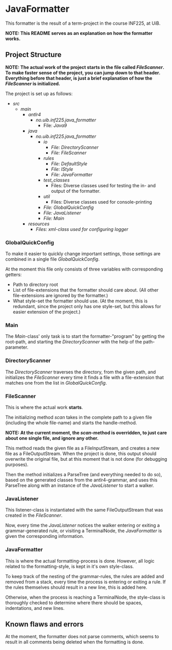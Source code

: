 # JavaFormatter
This formatter is the result of a term-project in the course INF225, at UiB.

**NOTE: This README serves as an explanation on how the formatter works.**

## Project Structure
**NOTE: The actual work of the project starts in the file called _FileScanner_. To make faster sense of the project, you 
can jump down to that header. Everything before that header, is just a brief explanation of how the _FileScanner_ is 
initialized.** 

The project is set up as follows:
- _src_
    - _main_ 
        - _antlr4_
            - _no.uib.inf225.java_formatter_
                - File: _Java9_
        - _java_
            - _no.uib.inf225.java_formatter_
                - _io_
                    - _File: DirectoryScanner_
                    - _File: FileScanner_
                - _rules_
                    - _File: DefaultStyle_
                    - _File: IStyle_
                    - _File: JavaFormatter_
                - _test_classes_
                    - Files: Diverse classes used for testing the in- and output of the formatter.
                - _util_
                    - Files: Diverse classes used for console-printing
                - _File: GlobalQuickConfig_
                - _File: JavaListener_
                - _File: Main_
        - _resources_
            - _Files: xml-class used for configuring logger_

### GlobalQuickConfig
To make it easier to quickly change important settings, those settings are combined in a single file _GlobalQuickConfig_. 

At the moment this file only consists of three variables with corresponding getters:
- Path to directory root
- List of file-extensions that the formatter should care about. (All other file-extensions are ignored by the formatter.)
- What style-set the formatter should use. (At the moment, this is redundant, since the project only has one style-set, 
but this allows for easier extension of the project.)

### Main
The _Main_-class' only task is to start the formatter-"program" by getting the root-path, and starting the 
_DirectoryScanner_ with the help of the path-parameter.

### DirectoryScanner
The _DirectoryScanner_ traverses the directory, from the given path, and initializes the 
_FileScanner_ every time it finds a file with a file-extension that matches one from the list in _GlobalQuickConfig_.

### FileScanner
This is where the actual work **starts**.

The initializing method _scan_ takes in the complete path to a given file (including the whole file-name)
and starts the handle-method.

**NOTE: At the current moment, the _scan_-method is overridden, to just care about one single file, and ignore any 
other.** 

This method reads the given file as a FileInputStream, and creates a new file as a FileOutputStream. When the project 
is done, this output should overwrite the original file, but at this moment that is not done (for debugging purposes).

Then the method initializes a ParseTree (and everything needed to do so), based on the generated classes from the 
antlr4-grammar, and uses this ParseTree along with an instance of the _JavaListener_ to start a walker.

### JavaListener
This listener-class is instantiated with the same FileOutputStream that was created in the _FileScanner_.

Now, every time the _JavaListener_ notices the walker entering or exiting a grammar-generated rule, or visiting a 
TerminalNode, the _JavaFormatter_ is given the corresponding information.

### JavaFormatter
This is where the actual formatting-process is done. However, all logic related to the formatting-style, is kept in it's 
own style-class.

To keep track of the nesting of the grammar-rules, the rules are added and removed from a stack, every time the process 
is entering or exiting a rule. If the rules themselves should result in a new line, this is added here.

Otherwise, when the process is reaching a TerminalNode, the style-class is thoroughly checked to determine where there 
should be spaces, indentations, and new lines.

## Known flaws and errors
At the moment, the formatter does not parse comments, which seems to result in all comments being deleted when the 
formatting is done.